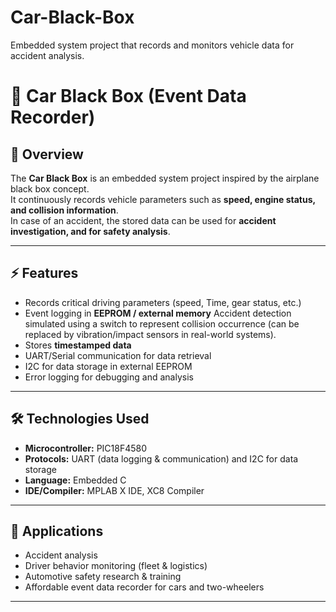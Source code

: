 # Car-Black-Box
Embedded system project that records and monitors vehicle data for accident analysis.

# 🚗 Car Black Box (Event Data Recorder)

## 📌 Overview
The **Car Black Box** is an embedded system project inspired by the airplane black box concept.  
It continuously records vehicle parameters such as **speed, engine status, and collision information**.  
In case of an accident, the stored data can be used for **accident investigation, and for safety analysis**.

---

## ⚡ Features
- Records critical driving parameters (speed, Time, gear status, etc.)
- Event logging in **EEPROM / external memory**
Accident detection simulated using a switch to represent collision occurrence (can be replaced by vibration/impact sensors in real-world systems).
- Stores **timestamped data**
- UART/Serial communication for data retrieval
- I2C for data storage in external EEPROM
- Error logging for debugging and analysis

---

## 🛠️ Technologies Used
- **Microcontroller:** PIC18F4580    
- **Protocols:** UART (data logging & communication) and I2C for data storage
- **Language:** Embedded C  
- **IDE/Compiler:** MPLAB X IDE, XC8 Compiler  

---

## 🚀 Applications
- Accident analysis
- Driver behavior monitoring (fleet & logistics)
- Automotive safety research & training
- Affordable event data recorder for cars and two-wheelers 

---
